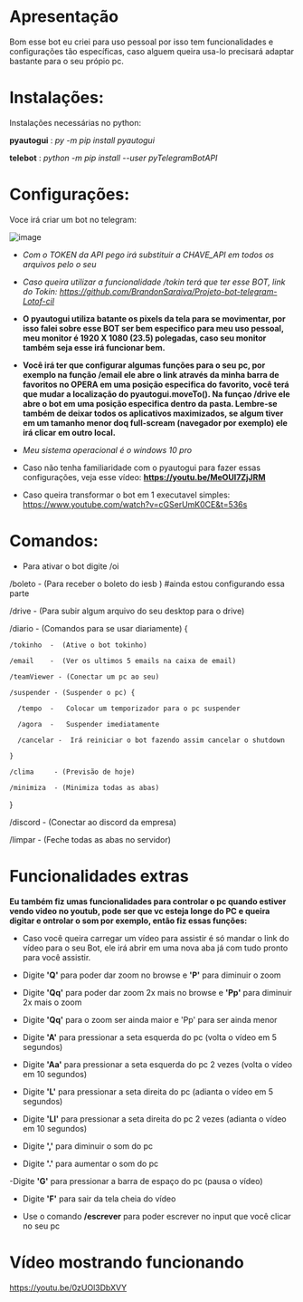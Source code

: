 # Apresentação

Bom esse bot eu criei para uso pessoal por isso tem funcionalidades e configurações tão específicas, caso alguem queira usa-lo precisará adaptar bastante para o seu própio pc.

# Instalações:

Instalações necessárias no python:

**pyautogui** : *py -m pip install pyautogui*

**telebot**   : *python -m pip install --user pyTelegramBotAPI*

# Configurações:

Voce irá criar um bot no telegram: 

![image](https://user-images.githubusercontent.com/90096835/212699272-24838609-8d93-4730-a549-7ef5b6059902.png)


- *Com o TOKEN da API pego irá substituir a CHAVE_API em todos os arquivos pelo o seu*

- *Caso queira utilizar a funcionalidade /tokin terá que ter esse BOT, link do Tokin: https://github.com/BrandonSaraiva/Projeto-bot-telegram-Lotof-cil*

- **O pyautogui utiliza batante os pixels da tela para se movimentar, por isso falei sobre esse BOT ser bem especifico para meu uso pessoal, meu monitor é 1920 X 1080 (23.5) polegadas, caso seu monitor também seja esse irá funcionar bem.**

- **Você irá ter que configurar algumas funções para o seu pc, por exemplo na função /email ele abre o link através da minha barra de favoritos no OPERA em uma posição especifica do favorito, você terá que mudar a localização do pyautogui.moveTo(). Na funçao /drive ele abre o bot em uma posição especifica dentro da pasta. Lembre-se também de deixar todos os aplicativos maximizados, se algum tiver em um tamanho menor doq full-scream (navegador por exemplo) ele irá clicar em outro local.**

- *Meu sistema operacional é o windows 10 pro*

- Caso não tenha familiaridade com o pyautogui para fazer essas configurações, veja esse vídeo: **https://youtu.be/MeOUl7ZjJRM**

- Caso queira transformar o bot em 1 executavel simples: https://www.youtube.com/watch?v=cGSerUmK0CE&t=536s

# Comandos:

- Para ativar o bot digite /oi

/boleto   -  (Para receber o boleto do iesb ) #ainda estou configurando essa parte

/drive    -  (Para subir algum arquivo do seu desktop para o drive)

/diario   -  (Comandos para se usar diariamente) {

    /tokinho  -  (Ative o bot tokinho)
    
    /email    -  (Ver os ultimos 5 emails na caixa de email)
    
    /teamViewer - (Conectar um pc ao seu)

    /suspender - (Suspender o pc) {
    
      /tempo  -   Colocar um temporizador para o pc suspender
    
      /agora  -   Suspender imediatamente
      
      /cancelar -  Irá reiniciar o bot fazendo assim cancelar o shutdown
      
    }
    
    /clima     - (Previsão de hoje)

    /minimiza  - (Minimiza todas as abas)
    
}


/discord  -  (Conectar ao discord da empresa)

/limpar   -  (Feche todas as abas no servidor)

# Funcionalidades extras

**Eu também fiz umas funcionalidades para controlar o pc quando estiver vendo video no youtub, pode ser que vc esteja longe do PC  e queira digitar e ontrolar o som por exemplo, então fiz essas funções:**

- Caso você queira carregar um vídeo para assistir é só mandar o link do vídeo para o seu Bot, ele irá abrir em uma nova aba já com tudo pronto para você assistir.

- Digite **'Q'** para poder dar zoom no browse e **'P'** para diminuir o zoom 

- Digite **'Qq'** para poder dar zoom 2x mais no browse e **'Pp'** para diminuir 2x mais o zoom 

- Digite **'Qq'** para o zoom ser ainda maior e 'Pp' para ser ainda menor

- Digite **'A'** para pressionar a seta esquerda do pc (volta o vídeo em 5 segundos)

- Digite **'Aa'** para pressionar a seta esquerda do pc 2 vezes (volta o vídeo em 10 segundos)

- Digite **'L'** para pressionar a seta direita do pc (adianta o vídeo em 5 segundos)

- Digite **'Ll'** para pressionar a seta direita do pc 2 vezes (adianta o vídeo em 10 segundos)

- Digite **','** para diminuir o som do pc

- Digite **'.'** para aumentar o som do pc

-Digite **'G'** para pressionar a barra de espaço do pc (pausa o vídeo)

- Digite **'F'** para sair da tela cheia do vídeo

- Use o comando **/escrever** para poder escrever no input que você clicar no seu pc

# Vídeo mostrando funcionando


https://youtu.be/0zUOl3DbXVY
